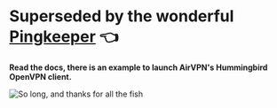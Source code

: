 # Superseded by the wonderful [Pingkeeper](https://github.com/ignlg/pingkeeper) 👈

**Read the docs, there is an example to launch AirVPN's Hummingbird OpenVPN client.**

![So long, and thanks for all the fish](https://media.giphy.com/media/laESBDZWUubAc/source.gif)
